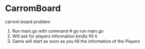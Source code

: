 # CarromBoard
carrom board problem

1. Run main.go with command # go run main.go
2. Will ask for players information kindly fill it
3. Game will start as soon as you fill the information of the Players
